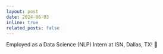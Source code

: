 ```yaml
---
layout: post
date: 2024-06-03
inline: true
related_posts: false
---
```


Employed as a Data Science (NLP) Intern at ISN, Dallas, TX! :confetti_ball:
